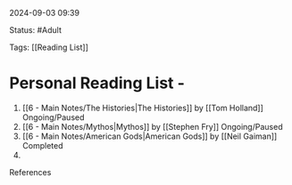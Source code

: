 2024-09-03 09:39

Status: #Adult

Tags: [[Reading List]]

# Personal Reading List - 

1. [[6 - Main Notes/The Histories|The Histories]] by [[Tom Holland]] Ongoing/Paused
2. [[6 - Main Notes/Mythos|Mythos]] by [[Stephen Fry]] Ongoing/Paused
3. [[6 - Main Notes/American Gods|American Gods]] by [[Neil Gaiman]] Completed 
4. 

References


